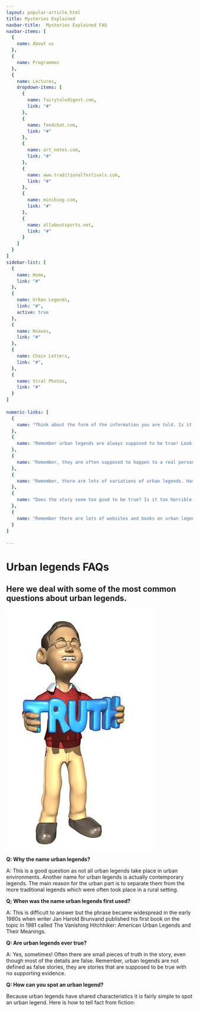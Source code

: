 ```yaml
---
layout: popular-article.html
title: Mysteries Explained
navbar-title:  Mysteries Explained FAQ
navbar-items: [
  {
    name: About us
  },
  {
    name: Programmes
  },
  {
    name: Lectures,
    dropdown-items: [
      {
        name: fairytaledigest.com,
        link: "#"
      },
      {
        name: feedchat.com,
        link: "#"
      },
      {
        name: art_notes.com,
        link: "#"
      },
      {
        name: www.traditionalfestivals.com,
        link: "#"
      },
      {
        name: minibiog.com,
        link: "#"
      },
      {
        name: allaboutsports.net,
        link: "#"
      }
    ]
  }
]
sidebar-list: [
  {
    name: Home,
    link: "#"
  },
  {
    name: Urban Legends,
    link: "#",
    active: true
  },
  {
    name: Hoaxes,
    link: "#"
  },
  {
    name: Chain Letters,
    link: "#",
  },
  {
    name: Viral Photos,
    link: "#"
  }
]

numeric-links: [
  {
    name: "Think about the form of the information you are told. Is it a story with a beginning, a middle and an end? Does the ending have a shock or a surprise? If so, it might be an urban legend."
  },
  {
    name: "Remember urban legends are always supposed to be true! Look for phrases like ‘this is a true story...’"
  },
  {
    name: "Remember, they are often supposed to happen to a real person, but not anybody that you can check with. Listen for phrases like ‘I heard this from the wife of someone at work’ or ‘A friend of a friend...'"
  },
  {
    name: "Remember, there are lots of variations of urban legends. Have you heard the same story before with slightly different details? If you have, then it’s probably an urban legend."
  },
  {
    name: "Does the story seem too good to be true? Is it too horrible or too funny to have really happened? If you think it is then it’s probably an urban legend."
  },
  {
    name: "Remember there are lots of websites and books on urban legends - if you don’t know, do a bit of research!"
  }
]

---
```


# Urban legends FAQs

## Here we deal with some of the most common questions about urban legends.

![](../../assets/images/mysteries-explained-img03.jpg)

**Q: Why the name urban legends?**

A: This is a good question as not all urban legends take place in urban environments. Another name for urban legends is actually contemporary legends. The main reason for the urban part is to separate them from the more traditional legends which were often took place in a rural setting.

**Q; When was the name urban legends first used?**

A: This is difficult to answer but the phrase became widespread in the early 1980s when writer Jan Harold Brunvand published his first book on the topic in 1981 called The Vanishing Hitchhiker: American Urban Legends and Their Meanings.

**Q: Are urban legends ever true?**

A: Yes, sometimes! Often there are small pieces of truth in the story, even though most of the details are false. Remember, urban legends are not defined as false stories, they are stories that are supposed to be true with no supporting evidence.

**Q: How can you spot an urban legend?**

Because urban legends have shared characteristics it is fairly simple to spot an urban legend. Here is how to tell fact from fiction:
